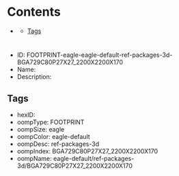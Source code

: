 



Contents
========

* [](#)
	* [Tags](#tags)

# 

- ID: FOOTPRINT-eagle-eagle-default-ref-packages-3d-BGA729C80P27X27_2200X2200X170
- Name: 
- Description: 

## Tags

- hexID: 
- oompType: FOOTPRINT
- oompSize: eagle
- oompColor: eagle-default
- oompDesc: ref-packages-3d
- oompIndex: BGA729C80P27X27_2200X2200X170
- oompName: eagle-default/ref-packages-3d/BGA729C80P27X27_2200X2200X170
